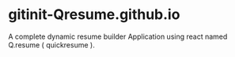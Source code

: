 # gitinit-Qresume.github.io
A complete dynamic resume builder Application using react named Q.resume ( quickresume ).
